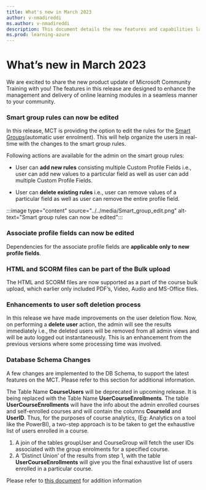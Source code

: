 ```yaml
---
title: What's new in March 2023
author: v-nmadireddi
ms.author: v-nmadireddi
description: This document details the new features and capabilities launched on the Microsoft Community Training platform in March 2023. 
ms.prod: learning-azure
---
```


# What’s new in March 2023

We are excited to share the new product update of Microsoft Community Training with you! The features in this release are designed to enhance the management and delivery of online learning modules in a seamless manner to your community.

### Smart group rules can now be edited

In this release, MCT is providing the option to edit the rules for the [Smart Groups](https://learn.microsoft.com/en-us/azure/industry/training-services/microsoft-community-training/user-management/organize-users/setup-automatic-user-enrollment-for-a-group-1#steps-to-add-rule-for-a-group)(automatic user enrolment). This will help organize the users in real-time with the changes to the smart group rules.

Following actions are available for the admin on the smart group rules:

* User can **add new rules** consisting multiple Custom Profile Fields i.e., user can add new values to a particular field as well as user can add multiple Custom Profile Fields.

* User can **delete existing rules** i.e., user can remove values of a particular field as well as user can remove the entire profile field.

:::image type="content" source="../../media/Smart_group_edit.png" alt-text="Smart group rules can now be edited":::

### Associate profile fields can now be edited

Dependencies for the associate profile fields are **applicable only to new profile fields**.

### HTML and SCORM files can be part of the Bulk upload

The HTML and SCORM files are now supported as a part of the course bulk upload, which earlier only included PDF’s, Video, Audio and MS-Office files.

### Enhancements to user soft deletion process

In this release we have made improvements on the user deletion flow. Now, on performing a **delete user** action, the admin will see the results immediately i.e., the deleted users will be removed from all admin views and will be auto logged out instantaneously. This is an enhancement from the previous versions where some processing time was involved.

### Database Schema Changes

A few changes are implemented to the DB Schema, to support the latest features on the MCT. Please refer to this section for additional information. 

The Table Name **CourseUsers** will be deprecated in upcoming release. It is being replaced with the Table Name **UserCourseEnrollments**. The table **UserCourseEnrollments** will have the info about the admin enrolled courses and self-enrolled courses and will contain the columns **CourseId** and **UserID**.
Thus, for the purposes of course analytics, (Eg: Analytics on a tool like the PowerBI), a two-step approach is to be taken to get the exhaustive list of users enrolled in a course.

1. A join of the tables groupUser and CourseGroup will fetch the user IDs associated with the group enrolments for a specified course.
2. A ‘Distinct Union’ of the results from step 1, with the table **UserCourseEnrollments** will give you the final exhaustive list of users enrolled in a particular course.

Please refer to [this document](../../analytics/custom-reports/database-schema.md#database-schema-overview) for addition information
